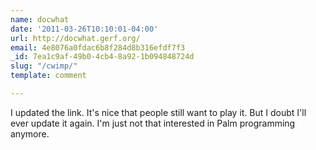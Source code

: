 ```yaml
---
name: docwhat
date: '2011-03-26T10:10:01-04:00'
url: http://docwhat.gerf.org/
email: 4e8076a0fdac6b8f284d8b316efdf7f3
_id: 7ea1c9af-49b0-4cb4-8a92-1b094848724d
slug: "/cwimp/"
template: comment

---
```


I updated the link. It's nice that people still want to play it.  But I doubt I'll ever update it again.  I'm just not that interested in Palm programming anymore.
